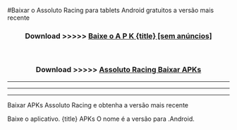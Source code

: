 #Baixar o Assoluto Racing   para tablets Android gratuitos a versão mais recente


<div align="center">
<h3>Download >>>>> <a href="https://pt-web.web.app/?pt= {title}">Baixe o A P K {title} [sem anúncios]</a></h3><br>

<h3>Download >>>>> <a href="https://pt-web.web.app/?pt= {title}">Assoluto Racing  Baixar APKs</a></h3>
</div>

----------------------------------------------------------

----------------------------------------------------------

----------------------------------------------------------

Baixar APKs Assoluto Racing  e obtenha a versão mais recente

Baixe o aplicativo. {title} APKs O nome é a versão para .Android.


